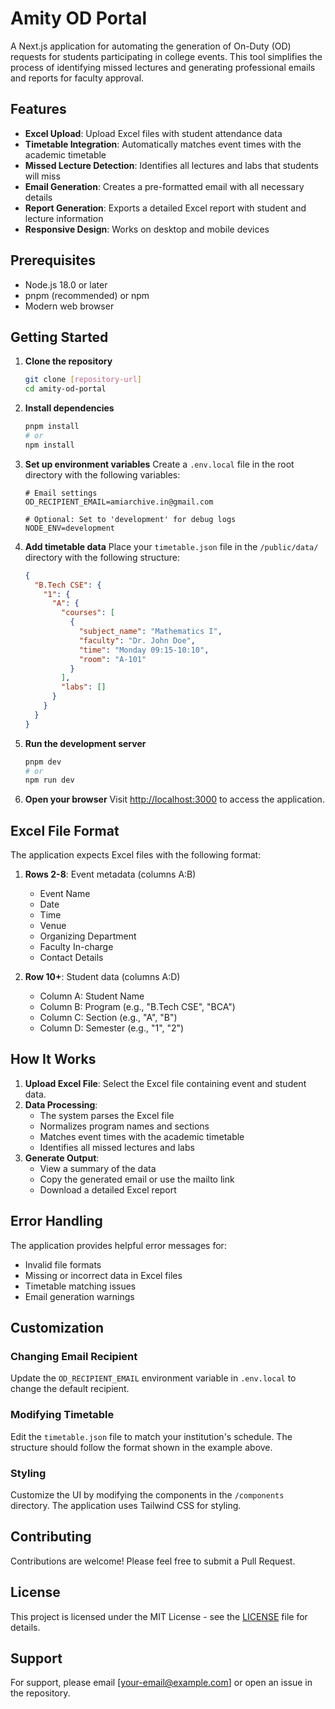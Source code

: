 # Amity OD Portal

A Next.js application for automating the generation of On-Duty (OD) requests for students participating in college events. This tool simplifies the process of identifying missed lectures and generating professional emails and reports for faculty approval.

## Features

- **Excel Upload**: Upload Excel files with student attendance data
- **Timetable Integration**: Automatically matches event times with the academic timetable
- **Missed Lecture Detection**: Identifies all lectures and labs that students will miss
- **Email Generation**: Creates a pre-formatted email with all necessary details
- **Report Generation**: Exports a detailed Excel report with student and lecture information
- **Responsive Design**: Works on desktop and mobile devices

## Prerequisites

- Node.js 18.0 or later
- pnpm (recommended) or npm
- Modern web browser

## Getting Started

1. **Clone the repository**
   ```bash
   git clone [repository-url]
   cd amity-od-portal
   ```

2. **Install dependencies**
   ```bash
   pnpm install
   # or
   npm install
   ```

3. **Set up environment variables**
   Create a `.env.local` file in the root directory with the following variables:
   ```env
   # Email settings
   OD_RECIPIENT_EMAIL=amiarchive.in@gmail.com
   
   # Optional: Set to 'development' for debug logs
   NODE_ENV=development
   ```

4. **Add timetable data**
   Place your `timetable.json` file in the `/public/data/` directory with the following structure:
   ```json
   {
     "B.Tech CSE": {
       "1": {
         "A": {
           "courses": [
             {
               "subject_name": "Mathematics I",
               "faculty": "Dr. John Doe",
               "time": "Monday 09:15-10:10",
               "room": "A-101"
             }
           ],
           "labs": []
         }
       }
     }
   }
   ```

5. **Run the development server**
   ```bash
   pnpm dev
   # or
   npm run dev
   ```

6. **Open your browser**
   Visit [http://localhost:3000](http://localhost:3000) to access the application.

## Excel File Format

The application expects Excel files with the following format:

1. **Rows 2-8**: Event metadata (columns A:B)
   - Event Name
   - Date
   - Time
   - Venue
   - Organizing Department
   - Faculty In-charge
   - Contact Details

2. **Row 10+**: Student data (columns A:D)
   - Column A: Student Name
   - Column B: Program (e.g., "B.Tech CSE", "BCA")
   - Column C: Section (e.g., "A", "B")
   - Column D: Semester (e.g., "1", "2")

## How It Works

1. **Upload Excel File**: Select the Excel file containing event and student data.
2. **Data Processing**:
   - The system parses the Excel file
   - Normalizes program names and sections
   - Matches event times with the academic timetable
   - Identifies all missed lectures and labs
3. **Generate Output**:
   - View a summary of the data
   - Copy the generated email or use the mailto link
   - Download a detailed Excel report

## Error Handling

The application provides helpful error messages for:
- Invalid file formats
- Missing or incorrect data in Excel files
- Timetable matching issues
- Email generation warnings

## Customization

### Changing Email Recipient
Update the `OD_RECIPIENT_EMAIL` environment variable in `.env.local` to change the default recipient.

### Modifying Timetable
Edit the `timetable.json` file to match your institution's schedule. The structure should follow the format shown in the example above.

### Styling
Customize the UI by modifying the components in the `/components` directory. The application uses Tailwind CSS for styling.

## Contributing

Contributions are welcome! Please feel free to submit a Pull Request.

## License

This project is licensed under the MIT License - see the [LICENSE](LICENSE) file for details.

## Support

For support, please email [your-email@example.com] or open an issue in the repository.
